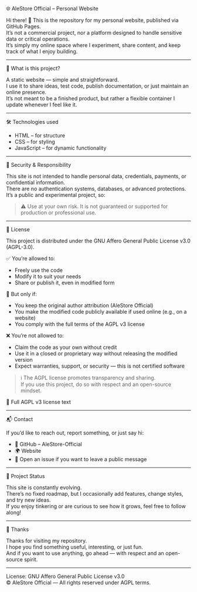 🌐 AleStore Official – Personal Website

Hi there! 👋 This is the repository for my personal website, published via GitHub Pages.  
It’s not a commercial project, nor a platform designed to handle sensitive data or critical operations.  
It’s simply my online space where I experiment, share content, and keep track of what I enjoy building.

---

🧭 What is this project?

A static website — simple and straightforward.  
I use it to share ideas, test code, publish documentation, or just maintain an online presence.  
It’s not meant to be a finished product, but rather a flexible container I update whenever I feel like it.

---

🛠️ Technologies used

- HTML – for structure  
- CSS – for styling  
- JavaScript – for dynamic functionality

---

🔐 Security & Responsibility

This site is not intended to handle personal data, credentials, payments, or confidential information.  
There are no authentication systems, databases, or advanced protections.  
It’s a public and experimental project, so:

> ⚠️ Use at your own risk. It is not guaranteed or supported for production or professional use.

---

📜 License

This project is distributed under the GNU Affero General Public License v3.0 (AGPL-3.0).

✅ You’re allowed to:

- Freely use the code  
- Modify it to suit your needs  
- Share or publish it, even in modified form

📢 But only if:

- You keep the original author attribution (AleStore Official)  
- You make the modified code publicly available if used online (e.g., on a website)  
- You comply with the full terms of the AGPL v3 license

❌ You’re not allowed to:

- Claim the code as your own without credit  
- Use it in a closed or proprietary way without releasing the modified version  
- Expect warranties, support, or security — this is not certified software

> ℹ️ The AGPL license promotes transparency and sharing.  
> If you use this project, do so with respect and an open-source mindset.

🔗 Full AGPL v3 license text

---

📬 Contact

If you’d like to reach out, report something, or just say hi:

- 🔗 GitHub – AleStore-Official  
- 🌍 Website  
- 💬 Open an issue if you want to leave a public message

---

🚧 Project Status

This site is constantly evolving.  
There’s no fixed roadmap, but I occasionally add features, change styles, and try new ideas.  
If you enjoy tinkering or are curious to see how it grows, feel free to follow along!

---

🙏 Thanks

Thanks for visiting my repository.  
I hope you find something useful, interesting, or just fun.  
And if you want to use anything, go ahead — with respect and an open-source spirit.

---

License: GNU Affero General Public License v3.0  
© AleStore Official — All rights reserved under AGPL terms.